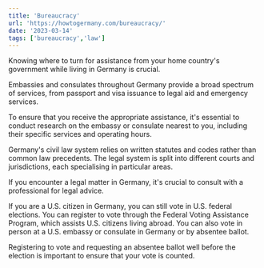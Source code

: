 ```yaml
---
title: 'Bureaucracy'
url: 'https://howtogermany.com/bureaucracy/'
date: '2023-03-14'
tags: ['bureaucracy','law']
---
```


Knowing where to turn for assistance from your home country's government while living in Germany is crucial.

Embassies and consulates throughout Germany provide a broad spectrum of services, from passport and visa issuance to legal aid and emergency services.

To ensure that you receive the appropriate assistance, it's essential to conduct research on the embassy or consulate nearest to you, including their specific services and operating hours.

Germany's civil law system relies on written statutes and codes rather than common law precedents. The legal system is split into different courts and jurisdictions, each specialising in particular areas.

If you encounter a legal matter in Germany, it's crucial to consult with a professional for legal advice.

If you are a U.S. citizen in Germany, you can still vote in U.S. federal elections. You can register to vote through the Federal Voting Assistance Program, which assists U.S. citizens living abroad. You can also vote in person at a U.S. embassy or consulate in Germany or by absentee ballot.

Registering to vote and requesting an absentee ballot well before the election is important to ensure that your vote is counted.
